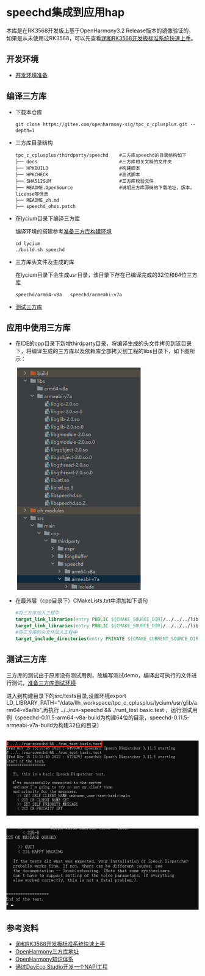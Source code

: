 # speechd集成到应用hap

本库是在RK3568开发板上基于OpenHarmony3.2 Release版本的镜像验证的，如果是从未使用过RK3568，可以先查看[润和RK3568开发板标准系统快速上手](https://gitee.com/openharmony-sig/knowledge_demo_temp/tree/master/docs/rk3568_helloworld)。

## 开发环境

- [开发环境准备](../../../docs/hap_integrate_environment.md)

## 编译三方库

- 下载本仓库

  ```shell
  git clone https://gitee.com/openharmony-sig/tpc_c_cplusplus.git --depth=1
  ```

- 三方库目录结构

  ```shell
  tpc_c_cplusplus/thirdparty/speechd    #三方库speechd的目录结构如下
  ├── docs                              #三方库相关文档的文件夹
  ├── HPKBUILD                          #构建脚本
  ├── HPKCHECK                          #测试脚本
  ├── SHA512SUM                         #三方库校验文件
  ├── README.OpenSource                 #说明三方库源码的下载地址，版本，license等信息
  ├── README_zh.md   
  ├── speechd_ohos.patch
  ```

- 在lycium目录下编译三方库

  编译环境的搭建参考[准备三方库构建环境](../../../lycium/README.md#1编译环境准备)

  ```shell
  cd lycium
  ./build.sh speechd
  ```

- 三方库头文件及生成的库

  在lycium目录下会生成usr目录，该目录下存在已编译完成的32位和64位三方库

  ```shell
  speechd/arm64-v8a   speechd/armeabi-v7a
  ```
  
- [测试三方库](#测试三方库)

## 应用中使用三方库

- 在IDE的cpp目录下新增thirdparty目录，将编译生成的头文件拷贝到该目录下，将编译生成的三方库以及依赖库全部拷贝到工程的libs目录下，如下图所示：
  
  &nbsp;![thirdparty_install_dir](pic/install_dir.png)
  
- 在最外层（cpp目录下）CMakeLists.txt中添加如下语句

  ```cmake
  #将三方库加入工程中
  target_link_libraries(entry PUBLIC ${CMAKE_SOURCE_DIR}/../../../libs/${OHOS_ARCH}/libspeechd.so)
  target_link_libraries(entry PUBLIC ${CMAKE_SOURCE_DIR}/../../../libs/${OHOS_ARCH}/libglib-2.0.so)
  #将三方库的头文件加入工程中
  target_include_directories(entry PRIVATE ${CMAKE_CURRENT_SOURCE_DIR}/thirdparty/speechd/${OHOS_ARCH}/include/speech-dispatcher)
  ```
  

## 测试三方库

三方库的测试由于原库没有测试用例，故编写测试demo，编译出可执行的文件进行测试，[准备三方库测试环境](../../../lycium/README.md#3ci环境准备)

进入到构建目录下的src/tests目录,设置环境export LD_LIBRARY_PATH="/data/llh_workspace/tpc_c_cplusplus/lycium/usr/glib/arm64-v8a/lib",再执行 ../../run-speechd && ./runt_test basic.test ，运行测试用例（speechd-0.11.5-arm64-v8a-build为构建64位的目录，speechd-0.11.5-armeabi-v7a-build为构建32位的目录）

&nbsp;![test](pic/test_result1.png)

&nbsp;![test](pic/test_result2.png)

## 参考资料

- [润和RK3568开发板标准系统快速上手](https://gitee.com/openharmony-sig/knowledge_demo_temp/tree/master/docs/rk3568_helloworld)
- [OpenHarmony三方库地址](https://gitee.com/openharmony-tpc)
- [OpenHarmony知识体系](https://gitee.com/openharmony-sig/knowledge)
- [通过DevEco Studio开发一个NAPI工程](https://gitee.com/openharmony-sig/knowledge_demo_temp/blob/master/docs/napi_study/docs/hello_napi.md)
